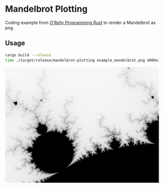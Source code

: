# Mandelbrot Plotting

Coding example from [O'Relly Programming Rust](https://www.oreilly.com/library/view/programming-rust/9781491927274/) 
to render a Mandelbrot as png.

## Usage

```bash
cargo build --release
time ./target/release/mandelbrot-plotting example_mandelbrot.png 4000x3000 -1.20,0.35 -1,0.20
```

![example_mandelbrot](example_mandelbrot.png)

